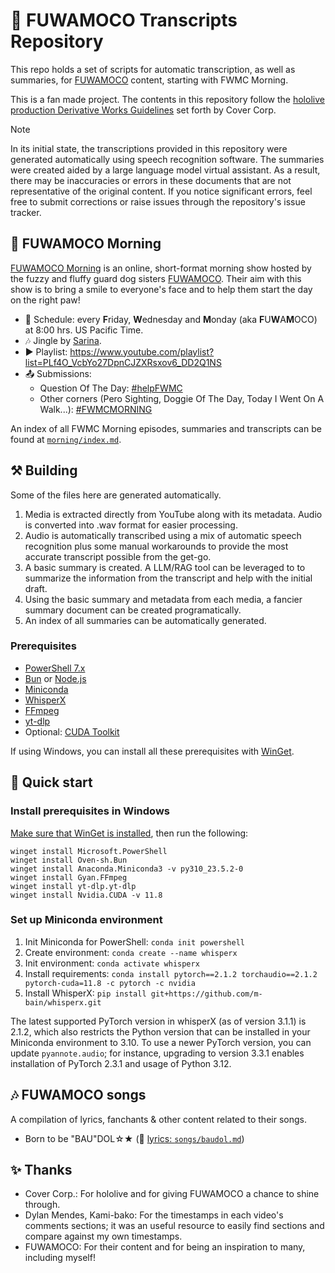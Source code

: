 # 🐾 FUWAMOCO Transcripts Repository

This repo holds a set of scripts for automatic transcription, as well as summaries, for [FUWAMOCO](https://www.youtube.com/@FUWAMOCOch) content, starting with FWMC Morning.

This is a fan made project. The contents in this repository follow the [hololive production Derivative Works Guidelines](https://hololivepro.com/en/terms/) set forth by Cover Corp.

> [!NOTE]
> In its initial state, the transcriptions provided in this repository were generated automatically using speech recognition software. The summaries were created aided by a large language model virtual assistant. As a result, there may be inaccuracies or errors in these documents that are not representative of the original content. If you notice significant errors, feel free to submit corrections or raise issues through the repository's issue tracker.

## 🌅 FUWAMOCO Morning

[FUWAMOCO Morning](https://www.youtube.com/playlist?list=PLf4O_VcbYo27DpnCJZXRsxov6_DD2Q1NS) is an online, short-format morning show hosted by the fuzzy and fluffy guard dog sisters [FUWAMOCO](https://www.youtube.com/@FUWAMOCOch). Their aim with this show is to bring a smile to everyone's face and to help them start the day on the right paw!

- 📅 Schedule: every **F**riday, **W**ednesday and **M**onday (aka **F**U**W**A**M**OCO) at 8:00 hrs. US Pacific Time.
- 🎶 Jingle by [Sarina](https://twitter.com/Sarina_A_Elysia/status/1695163342699081980).
- ▶️ Playlist: https://www.youtube.com/playlist?list=PLf4O_VcbYo27DpnCJZXRsxov6_DD2Q1NS
- 📤 Submissions:
    - Question Of The Day: [#helpFWMC](https://twitter.com/hashtag/helpFWMC)
    - Other corners (Pero Sighting, Doggie Of The Day, Today I Went On A Walk...): [#FWMCMORNING](https://twitter.com/hashtag/FWMCMORNING)

An index of all FWMC Morning episodes, summaries and transcripts can be found at [`morning/index.md`](./morning/index.md).

## ⚒️ Building

Some of the files here are generated automatically.

1. Media is extracted directly from YouTube along with its metadata. Audio is converted into .wav format for easier processing.
1. Audio is automatically transcribed using a mix of automatic speech recognition plus some manual workarounds to provide the most accurate transcript possible from the get-go.
1. A basic summary is created. A LLM/RAG tool can be leveraged to to summarize the information from the transcript and help with the initial draft.
1. Using the basic summary and metadata from each media, a fancier summary document can be created programatically.
1. An index of all summaries can be automatically generated.

### Prerequisites

- [PowerShell 7.x](https://learn.microsoft.com/powershell/scripting/overview)
- [Bun](https://bun.sh/) or [Node.js](https://nodejs.org/)
- [Miniconda](https://docs.anaconda.com/free/miniconda/)
- [WhisperX](https://github.com/m-bain/whisperX)
- [FFmpeg](https://ffmpeg.org/)
- [yt-dlp](https://github.com/yt-dlp/yt-dlp)
- Optional: [CUDA Toolkit](https://developer.nvidia.com/cuda-toolkit)

If using Windows, you can install all these prerequisites with [WinGet](https://learn.microsoft.com/windows/package-manager/).

## 🔰 Quick start

### Install prerequisites in Windows

[Make sure that WinGet is installed](https://learn.microsoft.com/windows/package-manager/winget/), then run the following:

```
winget install Microsoft.PowerShell
winget install Oven-sh.Bun
winget install Anaconda.Miniconda3 -v py310_23.5.2-0
winget install Gyan.FFmpeg
winget install yt-dlp.yt-dlp
winget install Nvidia.CUDA -v 11.8
```

### Set up Miniconda environment

1. Init Miniconda for PowerShell: `conda init powershell`
1. Create environment: `conda create --name whisperx`
1. Init environment: `conda activate whisperx`
1. Install requirements: `conda install pytorch==2.1.2 torchaudio==2.1.2 pytorch-cuda=11.8 -c pytorch -c nvidia`
1. Install WhisperX: `pip install git+https://github.com/m-bain/whisperx.git`

The latest supported PyTorch version in whisperX (as of version 3.1.1) is 2.1.2, which also restricts the Python version that can be installed in your Miniconda environment to 3.10. To use a newer PyTorch version, you can update `pyannote.audio`; for instance, upgrading to version 3.3.1 enables installation of PyTorch 2.3.1 and usage of Python 3.12.

## 🎶 FUWAMOCO songs

A compilation of lyrics, fanchants & other content related to their songs.

- Born to be "BAU"DOL☆★ (🎼 [lyrics: `songs/baudol.md`](./songs/baudol.md))

## ✨ Thanks

- Cover Corp.: For hololive and for giving FUWAMOCO a chance to shine through.
- Dylan Mendes, Kami-bako: For the timestamps in each video's comments sections; it was an useful resource to easily find sections and compare against my own timestamps.
- FUWAMOCO: For their content and for being an inspiration to many, including myself!
